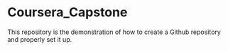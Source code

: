 # Coursera_Capstone
This repository is the demonstration of how to create a Github repository and properly set it up.
